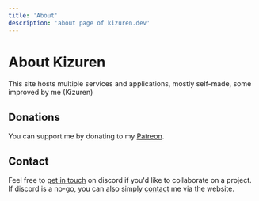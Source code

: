 ```yaml
---
title: 'About'
description: 'about page of kizuren.dev'
---
```


# About Kizuren

This site hosts multiple services and applications, mostly self-made, some improved by me (Kizuren)

## Donations

You can support me by donating to my [Patreon](https://patreon.com/kizuren).

## Contact

Feel free to [get in touch](/discord) on discord if you'd like to collaborate on a project.<br>
If discord is a no-go, you can also simply [contact](/contact) me via the website.